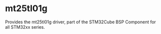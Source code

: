 # mt25tl01g
Provides the mt25tl01g driver, part of the STM32Cube BSP Component for all STM32xx series.
